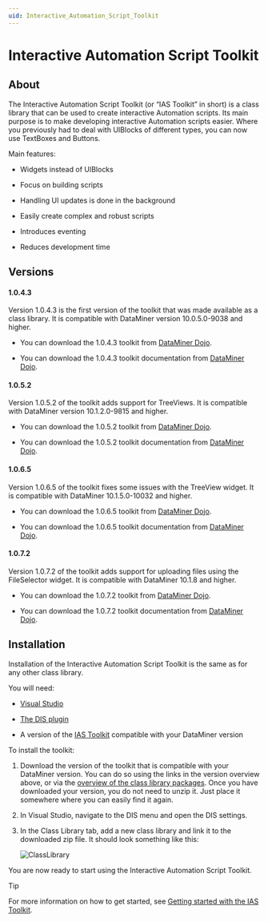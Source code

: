 ```yaml
---
uid: Interactive_Automation_Script_Toolkit
---
```


# Interactive Automation Script Toolkit

## About

The Interactive Automation Script Toolkit (or “IAS Toolkit” in short) is a class library that can be used to create interactive Automation scripts. Its main purpose is to make developing interactive Automation scripts easier. Where you previously had to deal with UIBlocks of different types, you can now use TextBoxes and Buttons.

Main features:

- Widgets instead of UIBlocks

- Focus on building scripts

- Handling UI updates is done in the background

- Easily create complex and robust scripts

- Introduces eventing

- Reduces development time

## Versions

#### 1.0.4.3

Version 1.0.4.3 is the first version of the toolkit that was made available as a class library. It is compatible with DataMiner version 10.0.5.0-9038 and higher.

- You can download the 1.0.4.3 toolkit from [DataMiner Dojo](https://community.dataminer.services/download/ias-toolkit-1-0-4-3/).

- You can download the 1.0.4.3 toolkit documentation from [DataMiner Dojo](https://community.dataminer.services/download/ias-toolkit-1-0-4-3-documentation/).

#### 1.0.5.2

Version 1.0.5.2 of the toolkit adds support for TreeViews. It is compatible with DataMiner version 10.1.2.0-9815 and higher.

- You can download the 1.0.5.2 toolkit from [DataMiner Dojo](https://community.dataminer.services/download/ias-toolkit-1-0-5-2-10-1-2-0-9815/).

- You can download the 1.0.5.2 toolkit documentation from [DataMiner Dojo](https://community.dataminer.services/download/ias-toolkit-1-0-5-2-documentation/).

#### 1.0.6.5

Version 1.0.6.5 of the toolkit fixes some issues with the TreeView widget. It is compatible with DataMiner 10.1.5.0-10032 and higher.

- You can download the 1.0.6.5 toolkit from [DataMiner Dojo](https://community.dataminer.services/download/ias-toolkit-1-0-6-5-10-1-5-0-10032/).

- You can download the 1.0.6.5 toolkit documentation from [DataMiner Dojo](https://community.dataminer.services/download/ias-toolkit-1-0-6-5-documentation/).

#### 1.0.7.2

Version 1.0.7.2 of the toolkit adds support for uploading files using the FileSelector widget. It is compatible with DataMiner 10.1.8 and higher.

- You can download the 1.0.7.2 toolkit from [DataMiner Dojo](https://community.dataminer.services/download/ias-toolkit-1-0-7-2-10-1-8/).

- You can download the 1.0.7.2 toolkit documentation from [DataMiner Dojo](https://community.dataminer.services/download/ias-toolkit-1-0-7-2-documentation/).

## Installation

Installation of the Interactive Automation Script Toolkit is the same as for any other class library.

You will need:

- [Visual Studio](xref:TOOVisualStudio)

- [The DIS plugin](xref:DIS)

- A version of the [IAS Toolkit](#versions) compatible with your DataMiner version

To install the toolkit:

1. Download the version of the toolkit that is compatible with your DataMiner version. You can do so using the links in the version overview above, or via the [overview of the class library packages](https://community.dataminer.services/class-library-packages/). Once you have downloaded your version, you do not need to unzip it. Just place it somewhere where you can easily find it again.

1. In Visual Studio, navigate to the DIS menu and open the DIS settings.

1. In the Class Library tab, add a new class library and link it to the downloaded zip file. It should look something like this:

   ![ClassLibrary](~/develop/images/ClassLibrarySettings.png)

You are now ready to start using the Interactive Automation Script Toolkit.

> [!TIP]
> For more information on how to get started, see [Getting started with the IAS Toolkit](xref:Getting_Started_with_the_IAS_Toolkit).
